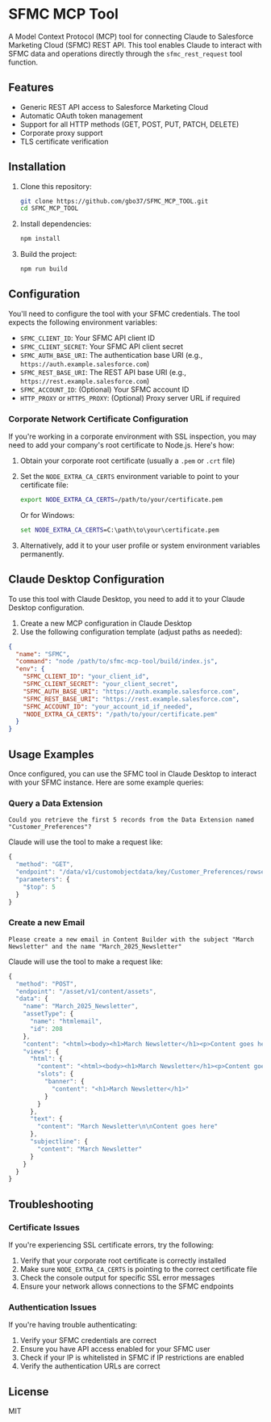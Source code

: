 # SFMC MCP Tool

A Model Context Protocol (MCP) tool for connecting Claude to Salesforce Marketing Cloud (SFMC) REST API. This tool enables Claude to interact with SFMC data and operations directly through the `sfmc_rest_request` tool function.

## Features

- Generic REST API access to Salesforce Marketing Cloud
- Automatic OAuth token management
- Support for all HTTP methods (GET, POST, PUT, PATCH, DELETE)
- Corporate proxy support
- TLS certificate verification

## Installation

1. Clone this repository:
   ```bash
   git clone https://github.com/gbo37/SFMC_MCP_TOOL.git
   cd SFMC_MCP_TOOL
   ```

2. Install dependencies:
   ```bash
   npm install
   ```

3. Build the project:
   ```bash
   npm run build
   ```

## Configuration

You'll need to configure the tool with your SFMC credentials. The tool expects the following environment variables:

- `SFMC_CLIENT_ID`: Your SFMC API client ID
- `SFMC_CLIENT_SECRET`: Your SFMC API client secret
- `SFMC_AUTH_BASE_URI`: The authentication base URI (e.g., `https://auth.example.salesforce.com`)
- `SFMC_REST_BASE_URI`: The REST API base URI (e.g., `https://rest.example.salesforce.com`)
- `SFMC_ACCOUNT_ID`: (Optional) Your SFMC account ID
- `HTTP_PROXY` or `HTTPS_PROXY`: (Optional) Proxy server URL if required

### Corporate Network Certificate Configuration

If you're working in a corporate environment with SSL inspection, you may need to add your company's root certificate to Node.js. Here's how:

1. Obtain your corporate root certificate (usually a `.pem` or `.crt` file)
2. Set the `NODE_EXTRA_CA_CERTS` environment variable to point to your certificate file:

   ```bash
   export NODE_EXTRA_CA_CERTS=/path/to/your/certificate.pem
   ```

   Or for Windows:
   ```cmd
   set NODE_EXTRA_CA_CERTS=C:\path\to\your\certificate.pem
   ```

3. Alternatively, add it to your user profile or system environment variables permanently.

## Claude Desktop Configuration

To use this tool with Claude Desktop, you need to add it to your Claude Desktop configuration.

1. Create a new MCP configuration in Claude Desktop
2. Use the following configuration template (adjust paths as needed):

```json
{
  "name": "SFMC",
  "command": "node /path/to/sfmc-mcp-tool/build/index.js",
  "env": {
    "SFMC_CLIENT_ID": "your_client_id",
    "SFMC_CLIENT_SECRET": "your_client_secret",
    "SFMC_AUTH_BASE_URI": "https://auth.example.salesforce.com",
    "SFMC_REST_BASE_URI": "https://rest.example.salesforce.com",
    "SFMC_ACCOUNT_ID": "your_account_id_if_needed",
    "NODE_EXTRA_CA_CERTS": "/path/to/your/certificate.pem"
  }
}
```

## Usage Examples

Once configured, you can use the SFMC tool in Claude Desktop to interact with your SFMC instance. Here are some example queries:

### Query a Data Extension

```
Could you retrieve the first 5 records from the Data Extension named "Customer_Preferences"?
```

Claude will use the tool to make a request like:

```javascript
{
  "method": "GET",
  "endpoint": "/data/v1/customobjectdata/key/Customer_Preferences/rowset",
  "parameters": {
    "$top": 5
  }
}
```

### Create a new Email

```
Please create a new email in Content Builder with the subject "March Newsletter" and the name "March_2025_Newsletter"
```

Claude will use the tool to make a request like:

```javascript
{
  "method": "POST",
  "endpoint": "/asset/v1/content/assets",
  "data": {
    "name": "March_2025_Newsletter",
    "assetType": {
      "name": "htmlemail",
      "id": 208
    },
    "content": "<html><body><h1>March Newsletter</h1><p>Content goes here</p></body></html>",
    "views": {
      "html": {
        "content": "<html><body><h1>March Newsletter</h1><p>Content goes here</p></body></html>",
        "slots": {
          "banner": {
            "content": "<h1>March Newsletter</h1>"
          }
        }
      },
      "text": {
        "content": "March Newsletter\n\nContent goes here"
      },
      "subjectline": {
        "content": "March Newsletter"
      }
    }
  }
}
```

## Troubleshooting

### Certificate Issues

If you're experiencing SSL certificate errors, try the following:

1. Verify that your corporate root certificate is correctly installed
2. Make sure `NODE_EXTRA_CA_CERTS` is pointing to the correct certificate file
3. Check the console output for specific SSL error messages
4. Ensure your network allows connections to the SFMC endpoints

### Authentication Issues

If you're having trouble authenticating:

1. Verify your SFMC credentials are correct
2. Ensure you have API access enabled for your SFMC user
3. Check if your IP is whitelisted in SFMC if IP restrictions are enabled
4. Verify the authentication URLs are correct

## License

MIT
